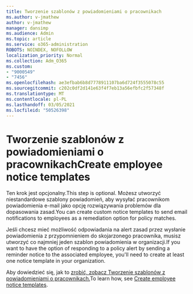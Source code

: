 ```yaml
---
title: Tworzenie szablonów z powiadomieniami o pracownikach
ms.author: v-jmathew
author: v-jmathew
manager: dansimp
ms.audience: Admin
ms.topic: article
ms.service: o365-administration
ROBOTS: NOINDEX, NOFOLLOW
localization_priority: Normal
ms.collection: Adm_O365
ms.custom:
- "9000549"
- "7456"
ms.openlocfilehash: ae3efbab6b8d7778911107ba6d724f3555078c55
ms.sourcegitcommit: c202c0df2d141e63f4f7eb13a56efbfc2f57348f
ms.translationtype: MT
ms.contentlocale: pl-PL
ms.lasthandoff: 03/05/2021
ms.locfileid: "50526398"
---
```

# <a name="create-employee-notice-templates"></a><span data-ttu-id="7d580-102">Tworzenie szablonów z powiadomieniami o pracownikach</span><span class="sxs-lookup"><span data-stu-id="7d580-102">Create employee notice templates</span></span>

<span data-ttu-id="7d580-103">Ten krok jest opcjonalny.</span><span class="sxs-lookup"><span data-stu-id="7d580-103">This step is optional.</span></span> <span data-ttu-id="7d580-104">Możesz utworzyć niestandardowe szablony powiadomień, aby wysyłać pracownikom powiadomienia e-mail jako opcję rozwiązywania problemów dla dopasowania zasad.</span><span class="sxs-lookup"><span data-stu-id="7d580-104">You can create custom notice templates to send email notifications to employees as a remediation option for policy matches.</span></span>

<span data-ttu-id="7d580-105">Jeśli chcesz mieć możliwość odpowiadania na alert zasad przez wysłanie powiadomienia z przypomnieniem do skojarzonego pracownika, musisz utworzyć co najmniej jeden szablon powiadomienia w organizacji.</span><span class="sxs-lookup"><span data-stu-id="7d580-105">If you want to have the option of responding to a policy alert by sending a reminder notice to the associated employee, you'll need to create at least one notice template in your organization.</span></span>

<span data-ttu-id="7d580-106">Aby dowiedzieć się, jak to [zrobić, zobacz Tworzenie szablonów z powiadomieniami o pracownikach.](https://go.microsoft.com/fwlink/?linkid=2129080)</span><span class="sxs-lookup"><span data-stu-id="7d580-106">To learn how, see [Create employee notice templates](https://go.microsoft.com/fwlink/?linkid=2129080).</span></span>
